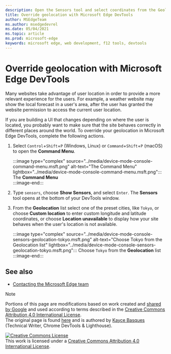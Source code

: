 ```yaml
---
description: Open the Sensors tool and select coordinates from the Geolocation list.
title: Override geolocation with Microsoft Edge DevTools
author: MSEdgeTeam
ms.author: msedgedevrel
ms.date: 05/04/2021
ms.topic: article
ms.prod: microsoft-edge
keywords: microsoft edge, web development, f12 tools, devtools
---
```

<!-- Copyright Kayce Basques 

   Licensed under the Apache License, Version 2.0 (the "License");
   you may not use this file except in compliance with the License.
   You may obtain a copy of the License at

       https://www.apache.org/licenses/LICENSE-2.0

   Unless required by applicable law or agreed to in writing, software
   distributed under the License is distributed on an "AS IS" BASIS,
   WITHOUT WARRANTIES OR CONDITIONS OF ANY KIND, either express or implied.
   See the License for the specific language governing permissions and
   limitations under the License.  -->
# Override geolocation with Microsoft Edge DevTools  

Many websites take advantage of user location in order to provide a more relevant experience for the users.  For example, a weather website may show the local forecast in a user's area, after the user has granted the website permission to access the current user location.  

<!--todo: add link to user location section when available -->  

If you are building a UI that changes depending on where the user is located, you probably want to make sure that the site behaves correctly in different places around the world.  To override your geolocation in Microsoft Edge DevTools, complete the following actions.  

1.  Select `Control`+`Shift`+`P` \(Windows, Linux\) or `Command`+`Shift`+`P` \(macOS\) to open the **Command Menu**.  
    
    :::image type="complex" source="../media/device-mode-console-command-menu.msft.png" alt-text="The Command Menu" lightbox="../media/device-mode-console-command-menu.msft.png":::
       The **Command Menu**  
    :::image-end:::  
    
1.  Type `sensors`, choose **Show Sensors**, and select `Enter`.  The **Sensors** tool opens at the bottom of your DevTools window.  
1.  From the **Geolocation** list select one of the preset cities, like `Tokyo`, or choose **Custom location** to enter custom longitude and latitude coordinates, or choose **Location unavailable** to display how your site behaves when the user's location is not available.  
    
    :::image type="complex" source="../media/device-mode-console-sensors-geolocation-tokyo.msft.png" alt-text="Choose Tokyo from the Geolocation list" lightbox="../media/device-mode-console-sensors-geolocation-tokyo.msft.png":::
       Choose `Tokyo` from the **Geolocation** list  
    :::image-end:::  


<!-- ====================================================================== -->
## See also

*  [Contacting the Microsoft Edge team][Contact]


<!-- ====================================================================== -->
> [!NOTE]
> Portions of this page are modifications based on work created and [shared by Google][GoogleSitePolicies] and used according to terms described in the [Creative Commons Attribution 4.0 International License][CCA4IL].  
> The original page is found [here](https://developers.google.com/web/tools/chrome-devtools/device-mode/geolocation) and is authored by [Kayce Basques][KayceBasques] \(Technical Writer, Chrome DevTools \& Lighthouse\).  

[![Creative Commons License][CCby4Image]][CCA4IL]  
This work is licensed under a [Creative Commons Attribution 4.0 International License][CCA4IL].  


<!-- ====================================================================== -->
<!-- links -->
[Contact]: ../../contact.md "Contacting the Microsoft Edge team | Microsoft Edge Developer documentation"
<!--[WebFundamentalsNativeHardwareUserLocationIndex]: /web/fundamentals/native-hardware/user-location/index "User Location"  -->  

[CCA4IL]: https://creativecommons.org/licenses/by/4.0  
[CCby4Image]: https://i.creativecommons.org/l/by/4.0/88x31.png  
[GoogleSitePolicies]: https://developers.google.com/terms/site-policies  
[KayceBasques]: https://developers.google.com/web/resources/contributors#kayce-basques  
